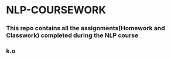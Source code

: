 # NLP-COURSEWORK
### This repo contains all the assignments(Homework and Classwork) completed during the NLP course
### k.o
